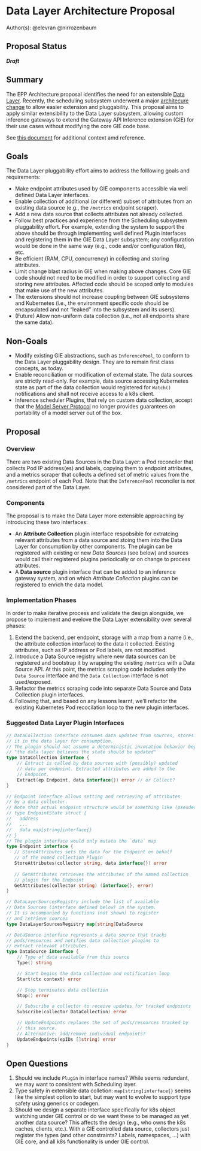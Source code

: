 # Data Layer Architecture Proposal

Author(s): @elevran @nirrozenbaum

## Proposal Status

***Draft***

## Summary

The EPP Architecture proposal identifies the need for an extensible
 [Data Layer](../0683-epp-architecture-proposal/README.md#data-layer).
 Recently, the scheduling subsystem underwent a major [architecure change](../0845-scheduler-architecture-proposal/README.md)
 to allow easier extension and pluggability. This proposal aims to apply
 similar extensibility to the Data Layer subsystem, allowing custom inference
 gateways to extend the Gateway API Inference extension (GIE) for their use
 cases without modifying the core GIE code base.

See [this document](https://docs.google.com/document/d/1eCCuyB_VW08ik_jqPC1__z6FzeWO_VOlPDUpN85g9Ww/edit?usp=sharing) for additional context amd reference.

## Goals

The Data Layer pluggability effort aims to address the folllowing goals and
 requirements:

- Make endpoint attributes used by GIE components accessible via well defined
  Data Layer interfaces.
- Enable collection of additional (or different) subset of attributes from an
  existing data source (e.g., the `/metrics` endpoint scraper).
- Add a new data source that collects attributes not already collected.
- Follow best practices and experience from the Scheduling subsystem
  pluggability effort. For example, extending the system to support the above
  should be through implementing well defined Plugin interfaces and registering
  them in the GIE Data Layer subsystem; any configuration would be done in the
  same way (e.g., code and/or configuration file), etc.
- Be efficient (RAM, CPU, concurrency) in collecting and storing attributes.
- Limit change blast radius in GIE when making above changes. Core GIE code
  should not need to be modified in order to support collecting and storing new
  attributes. Affected code should be scoped only to modules that make use of
  the new attributes.
- The extensions should not increase coupling between GIE subsystems and
  Kubernetes (i.e., the environment specific code should be encapsulated and
  not “leaked” into the subsystem and its users).
- (Future) Allow non-uniform data collection (i.e., not all endpoints share the
  same data).

## Non-Goals

- Modify existing GIE abstractions, such as `InferencePool`, to conform to the
  Data Layer pluggability design. They are to remain first class concepts, as
  today.
- Enable reconciliation or modification of external state. The data sources are
  strictly read-only. For example, data source accessing Kubernetes state as part of
  the data collection would registered for `Watch()` notifications and shall not
  receive access to a k8s client.
- Inference scheduler Plugins, that rely on custom data collection, accept that
  the [Model Server Protocol](../003-model-server-protocol/README.md) no longer
  provides guarantees on portability of a model server out of the box.

## Proposal

### Overview

There are two existing Data Sources in the Data Layer: a Pod reconciler that
 collects Pod IP address(es) and labels, copying them to endpoint attributes,
 and a metrics scraper that collects a defined set of metric values from the
 `/metrics` endpoint of each Pod. Note that the `InferencePool` reconciler is
 *not* considered part of the Data Layer.

### Components

The proposal is to make the Data Layer more extensible approaching by introducing
 these two interfaces:

- An **Attribute Collection** plugin interface respobsible for extratcing relevant
  attributes from a data source and stoing them into the Data Layer for consumption
  by other components. The plugin can be registered with existing or new
  *Data Sources* (see below) and sources would call their registered plugins
  periodically or on change to process attributes.
- A **Data source** plugin interface that can be added to an inference gateway
  system, and on which *Attribute Collection* plugins can be registered to enrich
  the data model.

### Implementation Phases

In order to make iterative process and validate the design alongside, we
 propose to implement and evelove the Data Layer extensibility over several
 phases:

1. Extend the backend, per endpoint, storage with a map from a name (i.e., the
  attribute collection interface) to the data it collected. Existing attributes,
  such as IP address or Pod labels, are not modified.
1. Introduce a Data Source registry where new data sources can be registered and
  bootstrap it by wrapping the existing `/metrics` with a Data Source API. At this
  point, the metrics scraping code includes only the `Data Source` interface and the
  `Data Collection` interface is not used/exposed.
1. Refactor the metrics scraping code into separate Data Source and Data Collection
  plugin interfaces.
1. Following that, and based on any lessons learnt, we’ll refactor the existing
  Kubernetes Pod recocilation loop to the new plugin interfaces.

### Suggested Data Layer Plugin Interfaces

```go
// DataCollection interface consumes data updates from sources, stores
// it in the data layer for consumption.
// The plugin should not assume a deterministic invocation behavior beyond
// "the data layer believes the state should be updated"
type DataCollection interface {
    // Extract is called by data sources with (possibly) updated
    // data per endpoint. Extracted attributes are added to the 
    // Endpoint.
    Extract(ep Endpoint, data interface{}) error // or Collect?
}

// Endpoint interface allows setting and retrieving of attributes
// by a data collector.
// Note that actual endpoint structure would be something like (pseudeocide)
// type EndpointState struct {
//   address
//   ...
//   data map[string]interface{}
// }
// The plugin interface would only mutata the `data` map
type Endpoint interface {
   // StoreAttributes sets the data for the Endpoint on behalf
   // of the named collection Plugin
   StoreAttributes(collector string, data interface{}) error
   
   // GetAttributes retrieves the attributes of the named collection
   // plugin for the Endpoint
   GetAttributes(collector string) (interface{}, error)
}

// DataLayerSourcesRegistry include the list of available 
// Data Sources (interface defined below) in the system.
// It is accompanied by functions (not shown) to register
// and retrieve sources
type DataLayerSourcesRegistry map[string]DataSource 

// DataSource interface represents a data source that tracks
// pods/resources and notifies data collection plugins to
// extract relevant attributes.
type DataSource interface {
    // Type of data available from this source
    Type() string

    // Start begins the data collection and notification loop
    Start(ctx context) error

    // Stop terminates data collection
    Stop() error

    // Subscribe a collector to receive updates for tracked endpoints
    Subscribe(collector DataCollection) error

    // UpdateEndpoints replaces the set of pods/resources tracked by
    // this source.
    // Alternative: add/remove individual endpoints?
    UpdateEndpoints(epIDs []string) error 
}
```

## Open Questions

1. Should we include `Plugin` in interface names? While seems redundant,
  we may want to consistent with Scheduling layer.
1. Type safety in extensible data colletion: `map[string]interface{}` seems
  like the simplest option to start, but may want to evolve to support
  type safety using generics or codegen.
1. Should we design a separate interface specifically for k8s object watching
  under GIE control or do we want these to be managed as yet another data source?
  This affects the design (e.g., who owns the k8s caches, clients, etc.).
  With a GIE controlled data source, collectors just register the types (and
  other constraints? Labels, namespaces, …) with GIE core, and all k8s
  functionality is under GIE control.
